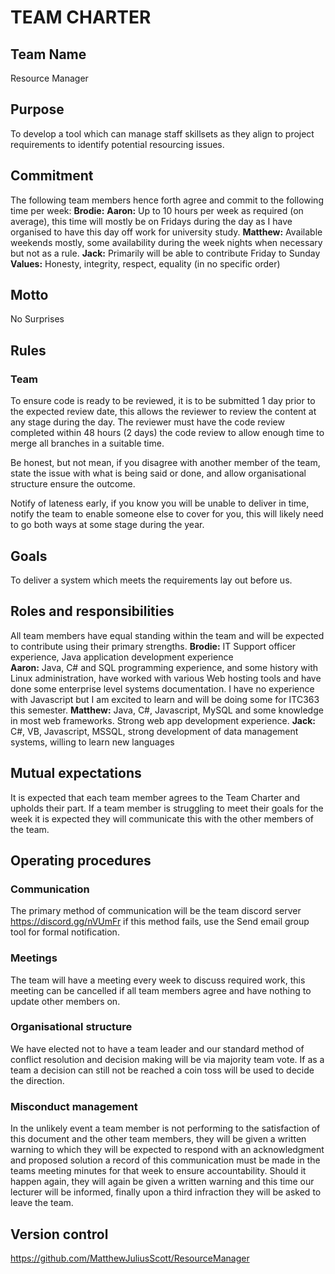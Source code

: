# TEAM CHARTER

## Team Name
Resource Manager

## Purpose
To develop a tool which can manage staff skillsets as they align to project requirements to identify potential resourcing issues.

## Commitment
The following team members hence forth agree and commit to the following time per week:
**Brodie:** 
**Aaron:** Up to 10 hours per week as required (on average), this time will mostly be on Fridays during the day as I have organised to have this day off work for university study. 
**Matthew:**  Available weekends mostly, some availability during the week nights when necessary but not as a rule.
**Jack:** Primarily will be able to contribute Friday to Sunday
**Values:** Honesty, integrity, respect, equality (in no specific order)

## Motto
No Surprises

## Rules
### Team
To ensure code is ready to be reviewed, it is to be submitted 1 day prior to the expected review date, this allows the reviewer to review the content at any stage during the day. The reviewer must have the code review completed within 48 hours (2 days) the code review to allow enough time to merge all branches in a suitable time.

Be honest, but not mean, if you disagree with another member of the team, state the issue with what is being said or done, and allow organisational structure ensure the outcome.

Notify of lateness early, if you know you will be unable to deliver in time, notify the team to enable someone else to cover for you, this will likely need to go both ways at some stage during the year.

## Goals
To deliver a system which meets the requirements lay out before us.

## Roles and responsibilities
All team members have equal standing within the team and will be expected to contribute using their primary strengths. 
**Brodie:** IT Support officer experience, Java application development experience	
**Aaron:** Java, C# and SQL programming experience, and some history with Linux administration, have worked with various Web hosting tools and have done some enterprise level systems documentation. I have no experience with Javascript but I am excited to learn and will be doing some for ITC363 this semester.
**Matthew:** Java, C#, Javascript, MySQL and some knowledge in most web frameworks. Strong web app development experience.
**Jack:** C#, VB, Javascript, MSSQL, strong development of data management systems, willing to learn new languages

## Mutual expectations
It is expected that each team member agrees to the Team Charter and upholds their part. If a team member is struggling to meet their goals for the week it is expected they will communicate this with the other members of the team.

## Operating procedures
### Communication
The primary method of communication will be the team discord server https://discord.gg/nVUmFr  if this method fails, use the Send email group tool for formal notification.
### Meetings
The team will have a meeting every week to discuss required work, this meeting can be cancelled if all team members agree and have nothing to update other members on.
### Organisational structure
We have elected not to have a team leader and our standard method of conflict resolution and decision making will be via majority team vote. If as a team a decision can still not be reached a coin toss will be used to decide the direction.
### Misconduct management
In the unlikely event a team member is not performing to the satisfaction of this document and the other team members, they will be given a written warning to which they will be expected to respond with an acknowledgment and proposed solution a record of this communication must be made in the teams meeting minutes for that week to ensure accountability. Should it happen again, they will again be given a written warning and this time our lecturer will be informed, finally upon a third infraction they will be asked to leave the team.

## Version control
https://github.com/MatthewJuliusScott/ResourceManager




